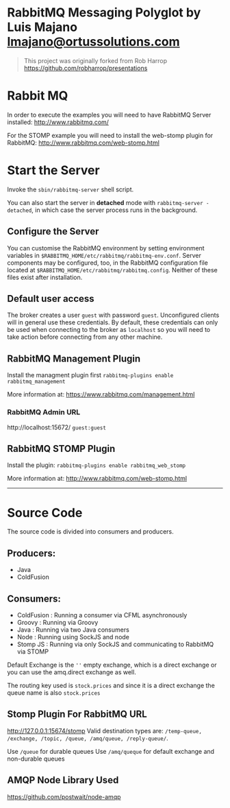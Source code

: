 # RabbitMQ Messaging Polyglot by Luis Majano <lmajano@ortussolutions.com>

> This project was originally forked from Rob Harrop
https://github.com/robharrop/presentations

# Rabbit MQ
In order to execute the examples you will need to have RabbitMQ Server
installed: http://www.rabbitmq.com/

For the STOMP example you will need to install the web-stomp plugin for
RabbitMQ: http://www.rabbitmq.com/web-stomp.html

# Start the Server
Invoke the `sbin/rabbitmq-server` shell script. 

You can also start the server in **detached** mode with `rabbitmq-server -detached`, in which case the server process runs in the background.

## Configure the Server
You can customise the RabbitMQ environment by setting environment variables in `$RABBITMQ_HOME/etc/rabbitmq/rabbitmq-env.conf`. Server components may be configured, too, in the RabbitMQ configuration file located at `$RABBITMQ_HOME/etc/rabbitmq/rabbitmq.config`. Neither of these files exist after installation.

## Default user access
The broker creates a user `guest` with password `guest`. Unconfigured clients will in general use these credentials. By default, these credentials can only be used when connecting to the broker as `localhost` so you will need to take action before connecting from any other machine.

## RabbitMQ Management Plugin
Install the managment plugin first
`rabbitmq-plugins enable rabbitmq_management`

More information at: https://www.rabbitmq.com/management.html

### RabbitMQ Admin URL
http://localhost:15672/
`guest:guest`

## RabbitMQ STOMP Plugin
Install the plugin:
`rabbitmq-plugins enable rabbitmq_web_stomp`

More information at: http://www.rabbitmq.com/web-stomp.html

----

# Source Code
The source code is divided into consumers and producers.

## Producers:
* Java
* ColdFusion

## Consumers:
* ColdFusion : Running a consumer via CFML asynchronously
* Groovy : Running via Groovy
* Java : Running via two Java consumers
* Node : Running using SockJS and node
* Stomp JS : Running via only SockJS and communicating to RabbitMQ via STOMP


Default Exchange is the `''` empty exchange, which is a direct exchange or 
you can use the amq.direct exchange as well.

The routing key used is `stock.prices` and since it is a direct exchange
the queue name is also `stock.prices`

## Stomp Plugin For RabbitMQ URL
http://127.0.0.1:15674/stomp
Valid destination types are: `/temp-queue, /exchange, /topic, /queue, /amq/queue, /reply-queue/`.

Use `/queue` for durable queues
Use `/amq/queque` for default exchange and non-durable queues

## AMQP Node Library Used
https://github.com/postwait/node-amqp
